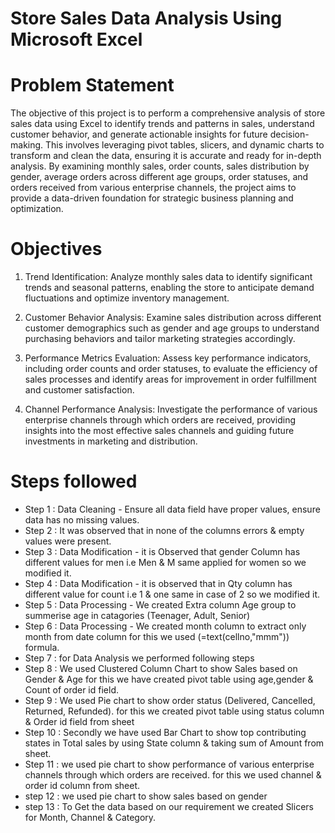 # Store Sales Data Analysis Using Microsoft Excel



# Problem Statement

The objective of this project is to perform a comprehensive analysis of store sales data using Excel to identify trends and patterns in sales, understand customer behavior, and generate actionable insights for future decision-making. This involves leveraging pivot tables, slicers, and dynamic charts to transform and clean the data, ensuring it is accurate and ready for in-depth analysis. By examining monthly sales, order counts, sales distribution by gender, average orders across different age groups, order statuses, and orders received from various enterprise channels, the project aims to provide a data-driven foundation for strategic business planning and optimization.


# Objectives

1. Trend Identification: Analyze monthly sales data to identify significant trends and seasonal patterns, enabling the store to anticipate demand fluctuations and optimize inventory management.

2. Customer Behavior Analysis: Examine sales distribution across different customer demographics such as gender and age groups to understand purchasing behaviors and tailor marketing strategies accordingly.

3. Performance Metrics Evaluation: Assess key performance indicators, including order counts and order statuses, to evaluate the efficiency of sales processes and identify areas for improvement in order fulfillment and customer satisfaction.

4. Channel Performance Analysis: Investigate the performance of various enterprise channels through which orders are received, providing insights into the most effective sales channels and guiding future investments in marketing and distribution.

# Steps followed 

- Step 1 : Data Cleaning - Ensure all data field have proper values, ensure data has no missing values.
- Step 2 : It was observed that in none of the columns errors & empty values were present.
- Step 3 : Data Modification - it is Observed that gender Column has different values for men i.e Men & M same applied for women so we modified it.
- Step 4 : Data Modification - it is observed that in Qty column has different value for count i.e 1 & one same in case of 2 so we modified it.
- Step 5 : Data Processing - We created Extra column Age group to summerise age in catagories (Teenager, Adult, Senior)
- Step 6 : Data Processing - We created month column to extract only month from date column for this we used (=text(cellno,"mmm")) formula.
- Step 7 : for Data Analysis we performed following steps
- Step 8 : We used Clustered Column Chart to show Sales based on Gender & Age for this we have created pivot table using age,gender & Count of order id field.
- Step 9 : We used Pie chart to show order status (Delivered, Cancelled, Returned, Refunded). for this we created pivot table using status column &  Order id field from sheet
- Step 10 : Secondly we have used Bar Chart to show top contributing states in Total sales by using State column & taking sum of Amount from sheet.
- Step 11 : we used pie chart to show performance of various enterprise channels through which orders are received. for this we used channel & order id column from sheet.
- step 12 : we used pie chart to show sales based on gender
- step 13 : To Get the data based on our requirement we created Slicers for Month, Channel & Category.

# 
  
  
